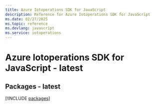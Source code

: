 ```yaml
---
title: Azure Iotoperations SDK for JavaScript
description: Reference for Azure Iotoperations SDK for JavaScript
ms.date: 02/27/2025
ms.topic: reference
ms.devlang: javascript
ms.service: iotoperations
---
```

# Azure Iotoperations SDK for JavaScript - latest
## Packages - latest
[!INCLUDE [packages](iotoperations-index.md)]